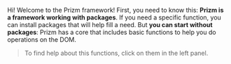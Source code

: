Hi! Welcome to the Prizm framework!
First, you need to know this: **Prizm is a framework working with packages**.
If you need a specific function, you can install packages that will help fill a need. But **you can start without packages**: Prizm has a core that includes basic functions to help you do operations on the DOM.
> To find help about this functions, click on them in the left panel.
